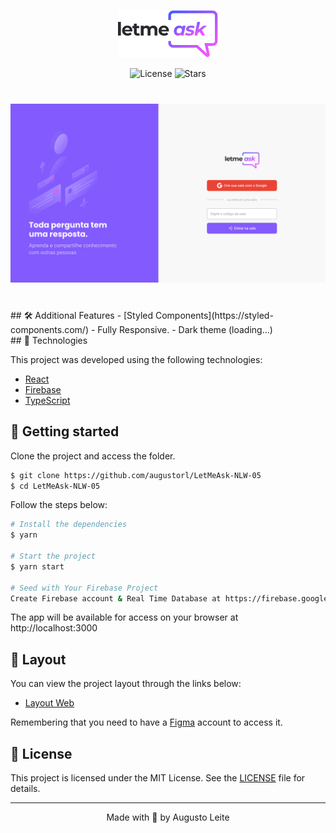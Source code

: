 <p align="center">
  <img alt="Letmeask" src=".github/logo.svg" width="160px">
</p>

<p align="center">
  <img  src="https://img.shields.io/static/v1?label=license&message=MIT&color=5965E0&labelColor=835AFD" alt="License">
    <img src="https://img.shields.io/github/stars/augustorl/LetMeAsk-NLW-05?label=stars&message=MIT&color=5965E0&labelColor=835AFD" alt="Stars">
</p>

<h1 align="center">
    <img alt="Letmeask" title="Letmeask" src=".github/cover.svg" />
</h1>

<br>
## 🛠 Additional Features
  - [Styled Components](https://styled-components.com/)
  - Fully Responsive.
  - Dark theme (loading...)
<br>
## 🧪 Technologies

This project was developed using the following technologies:

- [React](https://reactjs.org)
- [Firebase](https://firebase.google.com/)
- [TypeScript](https://www.typescriptlang.org/)

## 🚀 Getting started

Clone the project and access the folder.

```bash
$ git clone https://github.com/augustorl/LetMeAsk-NLW-05
$ cd LetMeAsk-NLW-05
```

Follow the steps below:
```bash
# Install the dependencies
$ yarn

# Start the project
$ yarn start

# Seed with Your Firebase Project
Create Firebase account & Real Time Database at https://firebase.google.com/, fill .env with your project config.
```
The app will be available for access on your browser at http://localhost:3000


## 🔖 Layout

You can view the project layout through the links below:

- [Layout Web](https://www.figma.com/file/u0BQK8rCf2KgzcukdRRCWh/Letmeask/duplicate) 

Remembering that you need to have a [Figma](http://figma.com/) account to access it.

## 📝 License

This project is licensed under the MIT License. See the [LICENSE](LICENSE.md) file for details.


---

<p align="center">Made with 💜 by Augusto Leite</p>
